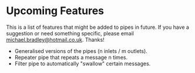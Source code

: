 Upcoming Features
=================
This is a list of features that might be added to pipes in future.
If you have a suggestion or need something specific, please email michael.bradley@hotmail.co.uk. Thanks!

* Generalised versions of the pipes (n inlets / m outlets).
* Repeater pipe that repeats a message n times.
* Filter pipe to automatically "swallow" certain messages.
